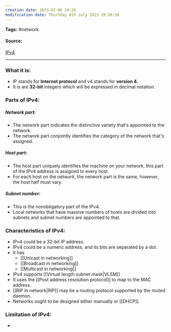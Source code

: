 ```yaml
---
creation date: 2023-07-06 19:26
modification date: Thursday 6th July 2023 19:26:58
---
```


**Tags:** #network 

#### Source:
[IPv4](https://www.geeksforgeeks.org/what-is-ipv4/)

--------------------------------------

### What it is:

* IP stands for **Internet protocol** and v4 stands for **version 4.**
* It is are **32-bit** integers which will be expressed in decimal notation.

### Parts of IPv4:

##### Network part:
* The network part indicates the distinctive variety that's appointed to the network.
* The network part conjointly identifies the category of the network that's assigned.

##### Host part:
* The host part uniquely identifies the machine on your network. this part of the IPv4 address is assigned to every host.
* For each host on the network, the network part is the same, however, the host half must vary.

##### Subnet number:
* This is the nonobligatory part of the IPv4.
* Local networks that have massive numbers of hosts are divided into subnets and subnet numbers are appointed to that.


### Characteristics of IPv4:

* IPv4 could be a 32-bit IP address.
* IPv4 could be a numeric address, and its bits are separated by a dot.
* It has
	* [[Unicast in networking]]
	* [[Broadcast in networking]]
	* [[Multicast in networking]]
* IPv4 supports [[Virtual length subnet mask|VLSM]]
* It uses the [[Post address resolution protocol]] to map to the MAC address.
* [[RIP in network|RIP]] may be a routing protocol supported by the routed daemon.
* Networks ought to be designed either manually or [[DHCP]].

### Limitation of IPv4:

* 
 

